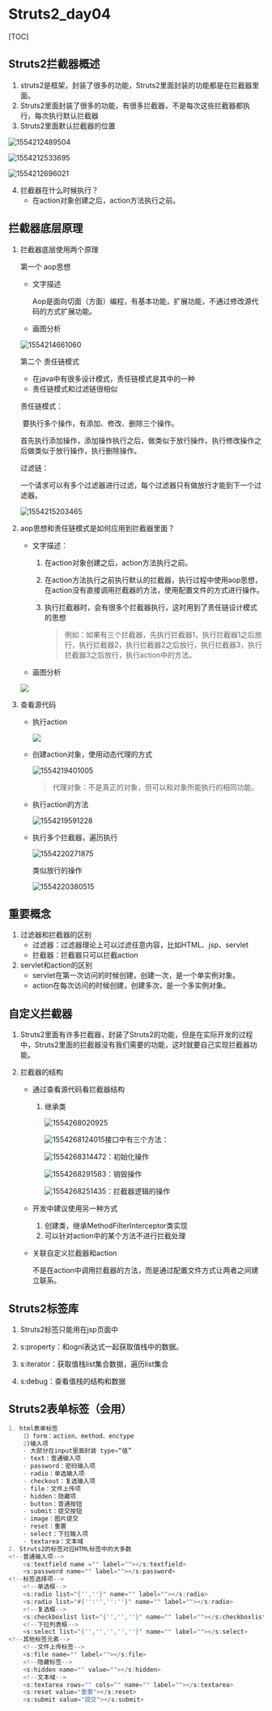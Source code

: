 # Struts2_day04

[TOC]


## Struts2拦截器概述

1. struts2是框架，封装了很多的功能，Struts2里面封装的功能都是在拦截器里面。
2. Struts2里面封装了很多的功能，有很多拦截器，不是每次这些拦截器都执行，每次执行默认拦截器
3. Struts2里面默认拦截器的位置

![1554212489504](https://github.com/xuxueli982/Learning-notes/blob/master/FrameWrok_notes/Struts2_day04.assets/1554212489504.png)

![1554212533695](https://github.com/xuxueli982/Learning-notes/blob/master/FrameWrok_notes/Struts2_day04.assets/1554212533695.png)

![1554212696021](https://github.com/xuxueli982/Learning-notes/blob/master/FrameWrok_notes/Struts2_day04.assets/1554212696021.png)

4. 拦截器在什么时候执行？
   - 在action对象创建之后，action方法执行之前。

## 拦截器底层原理

1. 拦截器底层使用两个原理

   第一个 aop思想

   - 文字描述

     Aop是面向切面（方面）编程，有基本功能，扩展功能，不通过修改源代码的方式扩展功能。

   - 画图分析

   ![1554214661060](https://github.com/xuxueli982/Learning-notes/blob/master/FrameWrok_notes/Struts2_day04.assets/1554212489504.png)

   第二个 责任链模式

   - 在java中有很多设计模式，责任链模式是其中的一种
   - 责任链模式和过滤链很相似

   责任链模式：

   ​	要执行多个操作，有添加、修改、删除三个操作。

   首先执行添加操作，添加操作执行之后，做类似于放行操作，执行修改操作之后做类似于放行操作，执行删除操作。

   过滤链：

   ​	一个请求可以有多个过滤器进行过滤，每个过滤器只有做放行才能到下一个过滤器。

   ![1554215203465](https://github.com/xuxueli982/Learning-notes/blob/master/FrameWrok_notes/Struts2_day04.assets/1554215203465.png)

2. aop思想和责任链模式是如何应用到拦截器里面？

   - 文字描述：

     1. 在action对象创建之后，action方法执行之前。

     2. 在action方法执行之前执行默认的拦截器，执行过程中使用aop思想，在action没有直接调用拦截器的方法，使用配置文件的方式进行操作。

     3. 执行拦截器时，会有很多个拦截器执行，这时用到了责任链设计模式的思想

        > 例如：如果有三个拦截器，先执行拦截器1，执行拦截器1之后放行，执行拦截器2，执行拦截器2之后放行，执行拦截器3，执行拦截器3之后放行，执行action中的方法。

   - 画图分析

   ![](https://github.com/xuxueli982/Learning-notes/blob/master/FrameWrok_notes/Struts2_day04.assets/%E6%8B%A6%E6%88%AA%E5%99%A8%E7%9A%84%E6%89%A7%E8%A1%8C%E8%BF%87%E7%A8%8B.png)

3. 查看源代码

   - 执行action

     ![](https://github.com/xuxueli982/Learning-notes/blob/master/FrameWrok_notes/Struts2_day04.assets/1554219043772.png)

   - 创建action对象，使用动态代理的方式

     ![1554219401005](https://github.com/xuxueli982/Learning-notes/blob/master/FrameWrok_notes/Struts2_day04.assets/1554219401005.png)

     > 代理对象：不是真正的对象，但可以和对象所能执行的相同功能。

   - 执行action的方法

     ![1554219591228](https://github.com/xuxueli982/Learning-notes/blob/master/FrameWrok_notes/Struts2_day04.assets/1554219591228.png)

   - 执行多个拦截器，遍历执行

     ![1554220271875](https://github.com/xuxueli982/Learning-notes/blob/master/FrameWrok_notes/Struts2_day04.assets/1554220271875.png)

     类似放行的操作

     ![1554220380515](https://github.com/xuxueli982/Learning-notes/blob/master/FrameWrok_notes/Struts2_day04.assets/1554220380515.png)

## 重要概念

1. 过滤器和拦截器的区别
   - 过滤器：过滤器理论上可以过滤任意内容，比如HTML、jsp、servlet
   - 拦截器：拦截器只可以拦截action
2. servlet和action的区别
   - servlet在第一次访问的时候创建，创建一次，是一个单实例对象。
   - action在每次访问的时候创建，创建多次，是一个多实例对象。

## 自定义拦截器

1. Struts2里面有许多拦截器，封装了Struts2的功能，但是在实际开发的过程中，Struts2里面的拦截器没有我们需要的功能，这时就要自己实现拦截器功能。

2. 拦截器的结构

   - 通过查看源代码看拦截器结构

     1. 继承类

        ![1554268020925](F:\MarkDownphotos\1554268020925.png)

        ![1554268124015](F:\MarkDownphotos\1554268124015.png)接口中有三个方法：

        ![1554268314472](F:\MarkDownphotos\1554268314472.png)：初始化操作

        ![1554268291583](F:\MarkDownphotos\1554268291583.png)：销毁操作

        ![1554268251435](F:\MarkDownphotos\1554268251435.png)：拦截器逻辑的操作

   - 开发中建议使用另一种方式

     1. 创建类，继承MethodFilterInterceptor类实现
     2. 可以针对action中的某个方法不进行拦截处理

   - 关联自定义拦截器和action

     不是在action中调用拦截器的方法，而是通过配置文件方式让两者之间建立联系。

## Struts2标签库

1. Struts2标签只能用在jsp页面中

2. s:property：和ognl表达式一起获取值栈中的数据。

3. s:iterator：获取值栈list集合数据，遍历list集合
4. s:debug：查看值栈的结构和数据

## Struts2表单标签（会用）

```Java 
1. html表单标签
	1）form：action、method、enctype
	2)输入项
	- 大部分在input里面封装 type=“值”
	- text：普通输入项
	- password：密码输入项
	- radio：单选输入项
	- checkout：复选输入项
	- file：文件上传项
	- hidden：隐藏项
	- button：普通按钮
	- submit：提交按钮
	- image：图片提交
	- reset：重置
	- select：下拉输入项
	- textarea：文本域
2. Struts2的标签对应HTML标签中的大多数
<!--普通输入项-->
	<s:textfield name ="" label=""></s:textfield>
	<s:password name="" label=""></s:password>
<!--标签选择项-->
    <!--单选框-->
    <s:radio list="{'',''}" name="" label=""></s:radio>
	<s:radio list="#{'':'','':''}" name="" label=""></s:radio>
	<!--复选框-->
	<s:checkboxlist list="{'','',''}" name="" label=""></s:checkboxlist>
	<!--下拉列表框-->
	<s:select list="{'','','','',''}" name="" label=""></s:select>
<!--其他标签元素-->
    <!--文件上传标签-->
    <s:file name="" label=""></s:file>
    <!--隐藏标签-->
	<s:hidden name="" value=""></s:hidden>
	<!--文本域-->
	<s:textarea rows="" cols="" name="" label=""></s:textarea>
	<s:reset value="重置"></s:reset>
	<s:submit value="提交"></s:submit>
```





